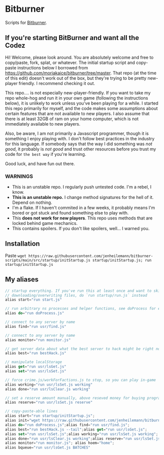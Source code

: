 # Bitburner
Scripts for [Bitburner](https://danielyxie.github.io/bitburner/).

## If you're starting BitBurner and want all the Codez

Hi! Welcome, please look around. You are absolutely welcome and free to copy/paste, fork, splat, or whatever. The initial startup script and copy-paste instructions below I borrowed from https://github.com/moriakaice/bitburner/tree/master. That repo (at the time of this edit) doesn't work out of the box, but they're trying to be pretty new-player friendly. I recommend checking it out.

This repo.... is not especially new-player-friendly. If you want to take my repo whole-hog and run it in your own game (following the instructions below), it is unlikely to work unless you've been playing for a while. I started this repo primarily for myself, and the code makes some assumptions about certain features that are not available to new players. I also assume that there is at least 32GB of ram on your home computer, which is not immediately available to new players.

Also, be aware, I am not primarily a Javascript programmer, though it is something I enjoy playing with. I don't follow best practices in the industry for this language. If somebody says that the way I did something was *not good*, it probably is *not good* and trust other resources before you trust my code for `the best way` if you're learning.

Good luck, and have fun out there.

### WARNINGS

* This is an unstable repo. I regularly push untested code. I'm a rebel, I know.
* **This is an unstable repo.** I change method signatures for the hell of it. Depend on nothing.
* I'm a flake. If I haven't commited in a few weeks, it probably means I'm bored or got stuck and found something else to play with.
* This **does not work for new players**. This repo uses methods that are locked behind game mechanics.
* This contains spoilers. If you don't like spoilers, well... I warned you.

## Installation

Paste `wget https://raw.githubusercontent.com/jenheilemann/bitburner-scripts/main/src/startup/initStartup.js startup/initStartup.js; run startup/initStartup.js`

## My aliases

```js
// startup everything. If you've run this at least once and want to skip
// downloading/overwriting files, do `run startup/run.js` instead
alias start="run start.js"

// run arbitrary ns processes and helper functions, see doProcess for examples
alias do="run doProcess.js"

// connect to any server by name
alias find="run usr/find.js"

// connect to any server by name
alias monitor="run monitor.js"

// get server data about what the best server to hack might be right now
alias best="run bestHack.js"

// manipulate localStorage
alias get="run usr/lsGet.js"
alias set="run usr/lsSet.js"

// force crime.js/workForFactions.js to stop, so you can play in-game
alias working="run usr/lsSet.js working"
alias done="run usr/lsClear.js working"

// set a reserve amount manually, above reseved money for buying programs
alias reserve="run usr/lsSet.js reserve"

// copy-paste-able lines
alias start="run startup/initStartup.js";
alias init="wget https://raw.githubusercontent.com/jenheilemann/bitburner-scripts/main/src/startup/initStartup.js startup/initStartup.js; run startup/initStartup.js";
alias do="run doProcess.js";alias find="run usr/find.js";
alias best="run bestHack.js --tail";alias get="run usr/lsGet.js";
alias set="run usr/lsSet.js";alias working="run usr/lsSet.js working";
alias done="run usr/lsClear.js working";alias reserve="run usr/lsSet.js reserve";
alias monitor="run monitor.js"; alias hoem="home";
alias bqueue="run usr/lsGet.js BATCHES"
```
